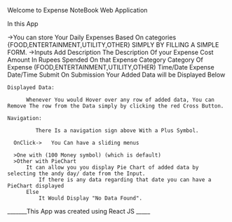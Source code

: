 Welcome to Expense NoteBook Web Application

In this App

->You can store Your Daily Expenses Based On categories {FOOD,ENTERTAINMENT,UTILITY,OTHER} SIMPLY BY FILLING A SIMPLE FORM.
->Inputs 
     Add Description
          The Description Of your Expense
     Cost
           Amount In Rupees Spended On that Expense
     Category
           Category Of Expense
           (FOOD,ENTERTAINMENT,UTILITY,OTHER)
     Time/Date
            Expense Date/Time
      Submit
          On Submission Your Added Data will be Displayed Below
          
   
        
    Displayed Data:
          
          Whenever You would Hover over any row of added data, You can Remove The row from the Data simply by clicking the red Cross Button.
    
    Navigation:
             
             There Is a navigation sign above With a Plus Symbol.
       
      OnClick->   You Can have a sliding menus 
      
      >One with (100 Money symbol) (which is default) 
      >Other with PieChart 
          It can allow you you display Pie Chart of added data by selecting the andy day/ date from the Input.
              If there is any data regarding that date you can have a PieChart displayed 
          Else
              It Would Display "No Data Found". 
  











































_______This App was created using React JS _____

